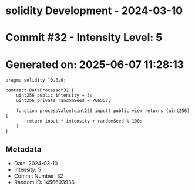 ﻿# solidity Development - 2024-03-10
# Commit #32 - Intensity Level: 5
# Generated on: 2025-06-07 11:28:13
```solidity
pragma solidity ^0.8.0;

contract DataProcessor32 {
    uint256 public intensity = 5;
    uint256 private randomSeed = 766557;

    function processValue(uint256 input) public view returns (uint256) {
        return input * intensity + randomSeed % 100;
    }
}
```
## Metadata
- Date: 2024-03-10
- Intensity: 5
- Commit Number: 32
- Random ID: 1456603936
